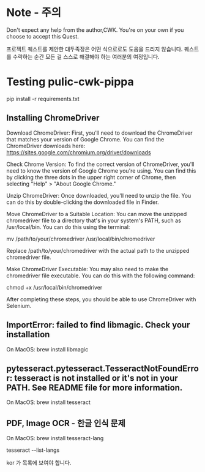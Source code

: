 # Note - 주의

Don't expect any help from the author,CWK. You're on your own if you choose to accept this Quest.

프로젝트 퀘스트를 제안한 대두족장은 어떤 식으로로도 도움을 드리지 않습니다. 퀘스트를 수락하는 순간 모든 걸 스스로 해결해야 하는 여러분의 여정입니다.

# Testing pulic-cwk-pippa 

pip install -r requirements.txt

## Installing ChromeDriver

Download ChromeDriver: First, you'll need to download the ChromeDriver that matches your version of Google Chrome. You can find the ChromeDriver downloads here: https://sites.google.com/chromium.org/driver/downloads

Check Chrome Version: To find the correct version of ChromeDriver, you'll need to know the version of Google Chrome you're using. You can find this by clicking the three dots in the upper right corner of Chrome, then selecting "Help" > "About Google Chrome."

Unzip ChromeDriver: Once downloaded, you'll need to unzip the file. You can do this by double-clicking the downloaded file in Finder.

Move ChromeDriver to a Suitable Location: You can move the unzipped chromedriver file to a directory that's in your system's PATH, such as /usr/local/bin. You can do this using the terminal:

mv /path/to/your/chromedriver /usr/local/bin/chromedriver

Replace /path/to/your/chromedriver with the actual path to the unzipped chromedriver file.

Make ChromeDriver Executable: You may also need to make the chromedriver file executable. You can do this with the following command:

chmod +x /usr/local/bin/chromedriver

After completing these steps, you should be able to use ChromeDriver with Selenium.

## ImportError: failed to find libmagic. Check your installation

On MacOS: brew install libmagic

## pytesseract.pytesseract.TesseractNotFoundError: tesseract is not installed or it's not in your PATH. See README file for more information.

On MacOS: brew install tesseract

## PDF, Image OCR - 한글 인식 문제

On MacOS: brew install tesseract-lang

tesseract --list-langs

kor 가 목록에 보여야 합니다.
